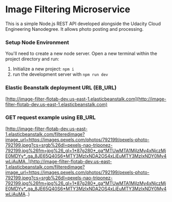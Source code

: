 # Image Filtering Microservice

This is a simple Node.js REST API developed alongside the Udacity Cloud Engineering Nanodegree. It allows photo posting and processing.

### Setup Node Environment

You'll need to create a new node server. Open a new terminal within the project directory and run:

1. Initialize a new project: `npm i`
2. run the development server with `npm run dev`

### Elastic Beanstalk deployment URL (EB_URL)

[http://image-filter-flotab-dev.us-east-1.elasticbeanstalk.com](http://image-filter-flotab-dev.us-east-1.elasticbeanstalk.com)

### GET request example using EB_URL

[http://image-filter-flotab-dev.us-east-1.elasticbeanstalk.com/filteredimage?image_url=https://images.pexels.com/photos/792199/pexels-photo-792199.jpeg?cs=srgb%26dl=pexels-nao-triponez-792199.jpg%26fm=jpg%26_gl=1*87g280*_ga*MTUwMTA1MjIzMy4xNjczMjE0MDYy*_ga_8JE65Q40S6*MTY3MzIxNDA2OS4xLjEuMTY3MzIxNDY0My4wLjAuMA..](http://image-filter-flotab-dev.us-east-1.elasticbeanstalk.com/filteredimage?image_url=https://images.pexels.com/photos/792199/pexels-photo-792199.jpeg?cs=srgb%26dl=pexels-nao-triponez-792199.jpg%26fm=jpg%26_gl=1*87g280*_ga*MTUwMTA1MjIzMy4xNjczMjE0MDYy*_ga_8JE65Q40S6*MTY3MzIxNDA2OS4xLjEuMTY3MzIxNDY0My4wLjAuMA..)
